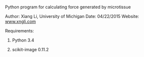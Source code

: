 Python program for calculating force generated by microtissue

Author: Xiang Li, University of Michigan
Date: 04/22/2015
Website: www.xngli.com

Requirements:

1. Python 3.4

2. scikit-image 0.11.2

